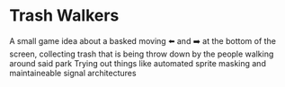 # Trash Walkers
A small game idea about a basked moving ⬅️ and ➡️ at the bottom of the screen, collecting trash that is being throw down by the people walking around said park
Trying out things like automated sprite masking and maintaineable signal architectures
